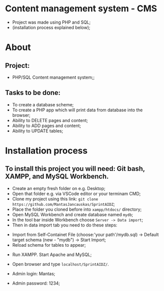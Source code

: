 # Content management system - CMS

- Project was made using PHP and SQL;
- (installation process explained below);

# About

## Project:

- PHP/SQL Content management system;;

## Tasks to be done:

- To create a database scheme;
- To create a PHP app which will print data from database into the browser;
- Ability to DELETE pages and content;
- Ability to ADD pages and content;
- Ability to UPDATE tables;

# Installation process

## To install this project you will need: Git bash, XAMPP, and MySQL Workbench.

- Create an empty fresh folder on e.g. Desktop;
- Open that folder e.g. via VSCode editor or your terminam CMD;
- Clone my project using this link: `git clone https://github.com/MantasJancauskas/SprintAIDZ`;
- Place the folder you cloned before into `xampp/htdocs/` directory;
- Open MySQL Workbench and create database named `mydb`;
- In the tool bar inside Workbench choose `Server -> Data import`;
- Then in data import tab you need to do these steps:

* Import from Self-Containet File (choose:'your path'/mydb.sql) -> Default target schema (new - "mydb") -> Start Import;
* Reload schema for tables to appear;

- Run XAMPP. Start Apache and MySQL;
- Open browser and type `localhost/SprintAIDZ/`.

- Admin login: Mantas;
- Admin password: 1234;
